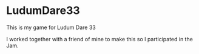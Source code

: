# LudumDare33
This is my game for Ludum Dare 33 

I worked together with a friend of mine to make this so I participated in the Jam.